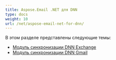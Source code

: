 ```yaml
---
title: Aspose.Email .NET для DNN
type: docs
weight: 10
url: /net/aspose-email-net-for-dnn/
---
```



В этом разделе представлены следующие темы:

- [Модуль синхронизации DNN Exchange](/email/net/dnn-exchange-sync-module/)
- [Модуль синхронизации DNN Gmail](/email/net/dnn-gmail-sync-module/)
